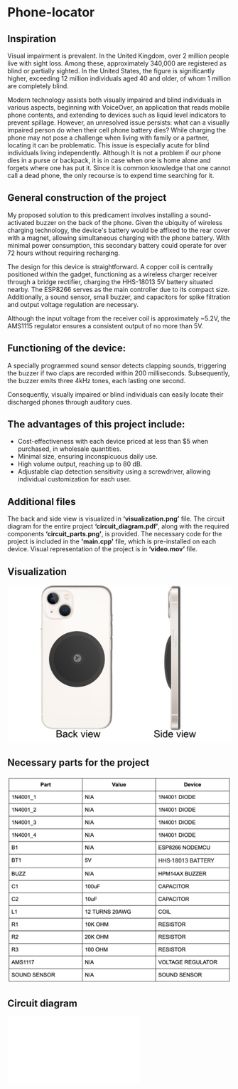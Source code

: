 # Phone-locator

## Inspiration
Visual impairment is prevalent. In the United Kingdom, over 2 million people live with sight loss. Among these, approximately 340,000 are registered as blind or partially sighted. In the United States, the figure is significantly higher, exceeding 12 million individuals aged 40 and older, of whom 1 million are completely blind.

Modern technology assists both visually impaired and blind individuals in various aspects, beginning with VoiceOver, an application that reads mobile phone contents, and extending to devices such as liquid level indicators to prevent spillage. However, an unresolved issue persists: what can a visually impaired person do when their cell phone battery dies? While charging the phone may not pose a challenge when living with family or a partner, locating it can be problematic. This issue is especially acute for blind individuals living independently. Although It is not a problem if our phone dies in a purse or backpack, it is in case when one is home alone and forgets where one has put it. Since it is common knowledge that one cannot call a dead phone, the only recourse is to expend time searching for it. 

## General construction of the project
My proposed solution to this predicament involves installing a sound-activated buzzer on the back of the phone. Given the ubiquity of wireless charging technology, the device's battery would be affixed to the rear cover with a magnet, allowing simultaneous charging with the phone battery. With minimal power consumption, this secondary battery could operate for over 72 hours without requiring recharging.

The design for this device is straightforward. A copper coil is centrally positioned within the gadget, functioning as a wireless charger receiver through a bridge rectifier, charging the HHS-18013 5V battery situated nearby. The ESP8266 serves as the main controller due to its compact size. Additionally, a sound sensor, small buzzer, and capacitors for spike filtration and output voltage regulation are necessary.

Although the input voltage from the receiver coil is approximately ~5.2V, the AMS1115 regulator ensures a consistent output of no more than 5V. 

## Functioning of the device:
A specially programmed sound sensor detects clapping sounds, triggering the buzzer if two claps are recorded within 200 milliseconds. Subsequently, the buzzer emits three 4kHz tones, each lasting one second. 

Consequently, visually impaired or blind individuals can easily locate their discharged phones through auditory cues.

## The advantages of this project include:
- Cost-effectiveness with each device priced at less than $5 when purchased, in wholesale quantities.
- Minimal size, ensuring inconspicuous daily use.
- High volume output, reaching up to 80 dB.
- Adjustable clap detection sensitivity using a screwdriver, allowing individual customization for each user.

## Additional files
The back and side view is visualized in **‘visualization.png’** file. The circuit diagram for the entire project **‘circuit_diagram.pdf’**, along with the required components **‘circuit_parts.png’**, is provided. The necessary code for the project is included in the **'main.cpp'** file, which is pre-installed on each device. 
Visual representation of the project is in **‘video.mov’** file.

## Visualization
![Visaulization](/visualization.png)
## Necessary parts for the project
![Circuit parts](/circuit_parts.png)
## Circuit diagram
![Circuit diagram](/circuit_diagram.pdf)

